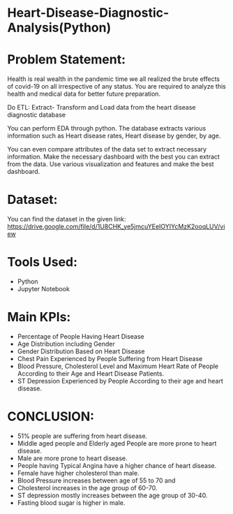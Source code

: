 # Heart-Disease-Diagnostic-Analysis(Python)

# Problem Statement:
Health is real wealth in the pandemic time we all realized the brute effects of covid-19 on all irrespective of any status. You are required to analyze this health and medical data for better future preparation. 

Do ETL: Extract- Transform and Load data from the heart disease diagnostic database 

You can perform EDA through python. The database extracts various information such as Heart disease rates, Heart disease by gender, by age. 

You can even compare attributes of the data set to extract necessary information. Make the necessary dashboard with the best you can extract from the data. Use various visualization and features and make the best dashboard. 

# Dataset:
You can find the dataset in the given link:
https://drive.google.com/file/d/1U8CHK_ye5jmcuYEeIOYIYcMzK2ooqLUV/view

# Tools Used:
- Python
- Jupyter Notebook

# Main KPIs:
- Percentage of People Having Heart Disease
- Age Distribution including Gender
- Gender Distribution Based on Heart Disease
- Chest Pain Experienced by People Suffering from Heart Disease
- Blood Pressure, Cholesterol Level and Maximum Heart Rate of  People According to their Age and Heart Disease Patients.
- ST Depression Experienced by People According to their age and heart disease.

# CONCLUSION:
- 51% people are suffering from heart disease.
- Middle aged people and Elderly aged People are more prone to heart disease.
- Male are more prone to heart disease.
- People having Typical Angina have a higher chance of heart disease.
- Female have higher cholesterol than male.
- Blood Pressure increases between age of 55 to 70 and 
- Cholesterol increases in the age group of 60-70.
- ST depression mostly increases between the age group of 30-40.
- Fasting blood sugar is higher in male.
